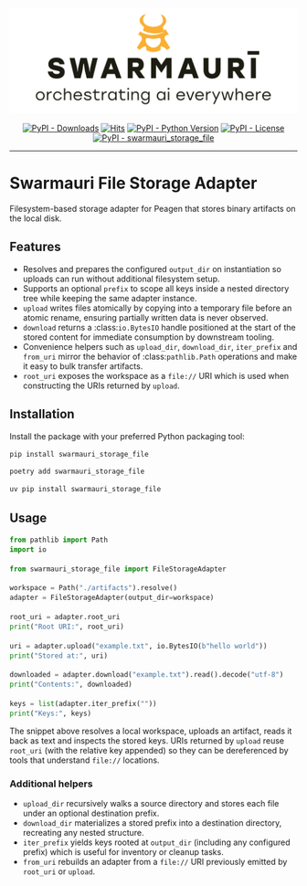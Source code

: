 ![Swarmauri Logo](https://github.com/swarmauri/swarmauri-sdk/blob/3d4d1cfa949399d7019ae9d8f296afba773dfb7f/assets/swarmauri.brand.theme.svg)

<p align="center">
    <a href="https://pypi.org/project/swarmauri_storage_file/">
        <img src="https://img.shields.io/pypi/dm/swarmauri_storage_file" alt="PyPI - Downloads"/></a>
    <a href="https://hits.sh/github.com/swarmauri/swarmauri-sdk/tree/master/pkgs/standards/swarmauri_storage_file/">
        <img alt="Hits" src="https://hits.sh/github.com/swarmauri/swarmauri-sdk/tree/master/pkgs/standards/swarmauri_storage_file.svg"/></a>
    <a href="https://pypi.org/project/swarmauri_storage_file/">
        <img src="https://img.shields.io/pypi/pyversions/swarmauri_storage_file" alt="PyPI - Python Version"/></a>
    <a href="https://pypi.org/project/swarmauri_storage_file/">
        <img src="https://img.shields.io/pypi/l/swarmauri_storage_file" alt="PyPI - License"/></a>
    <a href="https://pypi.org/project/swarmauri_storage_file/">
        <img src="https://img.shields.io/pypi/v/swarmauri_storage_file?label=swarmauri_storage_file&color=green" alt="PyPI - swarmauri_storage_file"/></a>

</p>

---

# Swarmauri File Storage Adapter

Filesystem-based storage adapter for Peagen that stores binary artifacts on the
local disk.

## Features

- Resolves and prepares the configured ``output_dir`` on instantiation so
  uploads can run without additional filesystem setup.
- Supports an optional ``prefix`` to scope all keys inside a nested directory
  tree while keeping the same adapter instance.
- ``upload`` writes files atomically by copying into a temporary file before an
  atomic rename, ensuring partially written data is never observed.
- ``download`` returns a :class:`io.BytesIO` handle positioned at the start of
  the stored content for immediate consumption by downstream tooling.
- Convenience helpers such as ``upload_dir``, ``download_dir``, ``iter_prefix``
  and ``from_uri`` mirror the behavior of :class:`pathlib.Path` operations and
  make it easy to bulk transfer artifacts.
- ``root_uri`` exposes the workspace as a ``file://`` URI which is used when
  constructing the URIs returned by ``upload``.

## Installation

Install the package with your preferred Python packaging tool:

```bash
pip install swarmauri_storage_file
```

```bash
poetry add swarmauri_storage_file
```

```bash
uv pip install swarmauri_storage_file
```

## Usage

```python
from pathlib import Path
import io

from swarmauri_storage_file import FileStorageAdapter

workspace = Path("./artifacts").resolve()
adapter = FileStorageAdapter(output_dir=workspace)

root_uri = adapter.root_uri
print("Root URI:", root_uri)

uri = adapter.upload("example.txt", io.BytesIO(b"hello world"))
print("Stored at:", uri)

downloaded = adapter.download("example.txt").read().decode("utf-8")
print("Contents:", downloaded)

keys = list(adapter.iter_prefix(""))
print("Keys:", keys)
```

The snippet above resolves a local workspace, uploads an artifact, reads it
back as text and inspects the stored keys.  URIs returned by ``upload`` reuse
``root_uri`` (with the relative key appended) so they can be dereferenced by
tools that understand ``file://`` locations.

### Additional helpers

- ``upload_dir`` recursively walks a source directory and stores each file
  under an optional destination prefix.
- ``download_dir`` materializes a stored prefix into a destination directory,
  recreating any nested structure.
- ``iter_prefix`` yields keys rooted at ``output_dir`` (including any configured
  prefix) which is useful for inventory or cleanup tasks.
- ``from_uri`` rebuilds an adapter from a ``file://`` URI previously emitted by
  ``root_uri`` or ``upload``.
